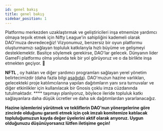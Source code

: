 ```yaml
---
id: genel bakış
title: genel bakış
sidebar_position: 1
---
```


Platformu merkezden uzaklaştırmak ve geliştiricileri inşa etmemize yardımcı olmaya teşvik etmek için Nifty League'in sahipliğini kademeli olarak DAO'muza devredeceğiz! Vizyonumuz, benzersiz bir oyun platformu oluşturmamızı sağlayan topluluk katkılarıyla hızlı büyüme ve gelişmeyi desteklemektir. Basitçe söylemek gerekirse, DAO'lar gelecek. Dünyanın lider GameFi platformu olma yolunda tek bir yol görüyoruz ve o da birlikte inşa etmekten geçiyor. 💜

**NFTL** , oy hakları ve diğer yardımcı programları sağlayan yerel yönetim belirtecimizdir (daha fazla bilgi [aşağıda](https://nifty-league.com/about#nftl)). DAO'muzun hazine varlıkları, gelecekteki proje katılımcılarına yapılan dağıtımların yanı sıra turnuvalar ve diğer etkinlikler için kullanılacak bir Gnosis çoklu imza cüzdanında tutulmaktadır. **** taşımayı planlıyoruz, böylece ileride topluluk katkı sağlayanlara daha düşük ücretler ve daha sık dağıtımlardan yararlanacağız.

**Hazine işlemlerini yürütmek ve tekliflerin DAO'nun yönergelerine göre zincirde olduğunu garanti etmek için çok imzalı komitemize katılacak topluluğumuzun kayda değer üyelerini aktif olarak arıyoruz. Uygun olduğunuzu düşünüyorsanız lütfen iletişime geçin!**
